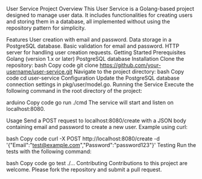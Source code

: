 User Service Project
Overview
This User Service is a Golang-based project designed to manage user data. It includes functionalities for creating users and storing them in a database, all implemented without using the repository pattern for simplicity.

Features
User creation with email and password.
Data storage in a PostgreSQL database.
Basic validation for email and password.
HTTP server for handling user creation requests.
Getting Started
Prerequisites
Golang (version 1.x or later)
PostgreSQL database
Installation
Clone the repository:
bash
Copy code
git clone https://github.com/your-username/user-service.git
Navigate to the project directory:
bash
Copy code
cd user-service
Configuration
Update the PostgreSQL database connection settings in pkg/user/model.go.
Running the Service
Execute the following command in the root directory of the project:

arduino
Copy code
go run ./cmd
The service will start and listen on localhost:8080.

Usage
Send a POST request to localhost:8080/create with a JSON body containing email and password to create a new user. Example using curl:

bash
Copy code
curl -X POST http://localhost:8080/create -d '{"Email":"test@example.com","Password":"password123"}'
Testing
Run the tests with the following command:

bash
Copy code
go test ./...
Contributing
Contributions to this project are welcome. Please fork the repository and submit a pull request.

